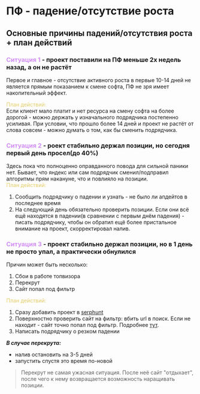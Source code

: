 # ПФ - падение/отсутствие роста

## Основные причины падений/отсутствия роста + план действий
### <span style="color: #d28ff5">Ситуация 1</span> - проект поставили на ПФ меньше 2х недель назад, а он не растёт  
Первое и главное - отсутствие активного роста в первые 10-14 дней не является прямым показанием к смене софта, ПФ не зря имеет накопительный эффект.  

<span style="color: #e4cd67">План действий:</span>  
Если клиент мало платит и нет ресурса на смену софта на более дорогой - можно держать у изначального подрядчика постепенно усиливая. 
При условии, что прошло более 14 дней и проект не растёт от слова совсем - можно думать о том, как бы сменить подрядчика.

### <span style="color: #d28ff5">Ситуация 2</span> - роект стабильно держал позиции, но сегодня первый день просел(до 40%)
Здесь пока что полноценно оправданного повода для сильной паники нет. Бывает, что яндекс или сам подрядчик сменил/подправил алгоритмы прям накануне, что и повлияло на позиции.  
<span style="color: #e4cd67">План действий:</span>
1. Сообщить подрядчику о падении и узнать - не было ли апдейтов в последнее время
2. На следующий день обязательно проверить позиции. Если они всё ещё находятся в падении(в сравнении с первым днём падения) - писать подрядчику, чтобы он обратил ещё более пристальное внимание на проект, скорректировал налив.

### <span style="color: #d28ff5">Ситуация 3</span> - проект стабильно держал позиции, но в 1 день не просто упал, а практически обнулился
Причин может быть несколько:
1. Сбои в работе топвизора
2. Перекрут
3. Сайт попал под фильтр  

<span style="color: #e4cd67">План действий:</span>
1. Сразу добавить проект в [serphunt](https://serphunt.ru)
2. Поверхностно проверить сайт на фильтр: вбить url в поиск. Если не находит - сайт точно попал под фильтр. Подробнее [тут](filter.md).
2. Написать подрядчику о резком падении

___В случае перекрута:___
- налив остановить на 3-5 дней
- запустить спустя это время по-новой

>Перекрут не самая ужасная ситуация. После неё сайт "отдыхает", после чего к нему возвращается возможность наращивать позиции. 
